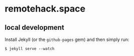 # remotehack.space

## local development

Install Jekyll (or the `github-pages` gem) and then simply run:

```
$ jekyll serve --watch
```
